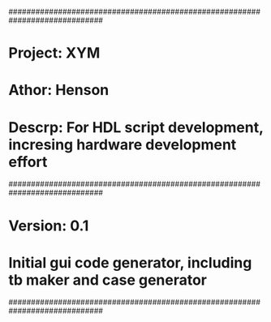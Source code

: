 #############################################################################
# Project:  XYM
# Athor:    Henson
# Descrp:   For HDL script development, incresing hardware development effort
#############################################################################
# Version: 0.1
# Initial gui code generator, including tb maker and case generator
#############################################################################
